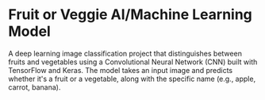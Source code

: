 # Fruit or Veggie AI/Machine Learning Model
A deep learning image classification project that distinguishes between fruits and vegetables using a Convolutional Neural Network (CNN) built with TensorFlow and Keras. The model takes an input image and predicts whether it's a fruit or a vegetable, along with the specific name (e.g., apple, carrot, banana).
